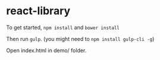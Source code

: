 # react-library

To get started, `npm install` and `bower install`

Then run `gulp`. (you might need to `npm install gulp-cli -g`)

Open index.html in demo/ folder.
